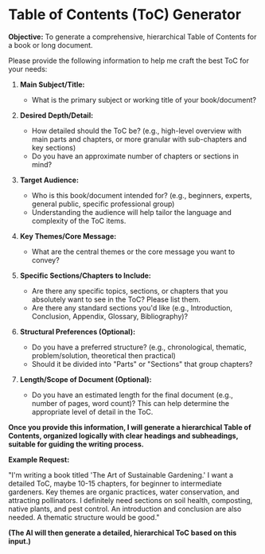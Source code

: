 # Table of Contents (ToC) Generator

**Objective:** To generate a comprehensive, hierarchical Table of Contents for a book or long document.

Please provide the following information to help me craft the best ToC for your needs:

1.  **Main Subject/Title:**
    *   What is the primary subject or working title of your book/document?

2.  **Desired Depth/Detail:**
    *   How detailed should the ToC be? (e.g., high-level overview with main parts and chapters, or more granular with sub-chapters and key sections)
    *   Do you have an approximate number of chapters or sections in mind?

3.  **Target Audience:**
    *   Who is this book/document intended for? (e.g., beginners, experts, general public, specific professional group)
    *   Understanding the audience will help tailor the language and complexity of the ToC items.

4.  **Key Themes/Core Message:**
    *   What are the central themes or the core message you want to convey?

5.  **Specific Sections/Chapters to Include:**
    *   Are there any specific topics, sections, or chapters that you absolutely want to see in the ToC? Please list them.
    *   Are there any standard sections you'd like (e.g., Introduction, Conclusion, Appendix, Glossary, Bibliography)?

6.  **Structural Preferences (Optional):**
    *   Do you have a preferred structure? (e.g., chronological, thematic, problem/solution, theoretical then practical)
    *   Should it be divided into "Parts" or "Sections" that group chapters?

7.  **Length/Scope of Document (Optional):**
    *   Do you have an estimated length for the final document (e.g., number of pages, word count)? This can help determine the appropriate level of detail in the ToC.

**Once you provide this information, I will generate a hierarchical Table of Contents, organized logically with clear headings and subheadings, suitable for guiding the writing process.**

**Example Request:**

"I'm writing a book titled 'The Art of Sustainable Gardening.' I want a detailed ToC, maybe 10-15 chapters, for beginner to intermediate gardeners. Key themes are organic practices, water conservation, and attracting pollinators. I definitely need sections on soil health, composting, native plants, and pest control. An introduction and conclusion are also needed. A thematic structure would be good."

**(The AI will then generate a detailed, hierarchical ToC based on this input.)**

